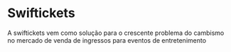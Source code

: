 # Swiftickets

A swiftickets vem como solução para o crescente problema do cambismo no mercado de venda de ingressos para eventos de entretenimento
